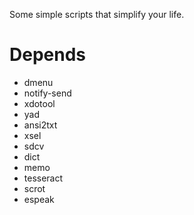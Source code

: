 Some simple scripts that simplify your life.

# Depends

- dmenu
- notify-send
- xdotool
- yad
- ansi2txt
- xsel
- sdcv
- dict
- memo
- tesseract
- scrot
- espeak
